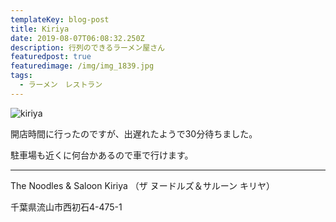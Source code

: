 ```yaml
---
templateKey: blog-post
title: Kiriya
date: 2019-08-07T06:08:32.250Z
description: 行列のできるラーメン屋さん
featuredpost: true
featuredimage: /img/img_1839.jpg
tags:
  - ラーメン　レストラン
---
```

![kiriya](/img/img_1839.jpg)

開店時間に行ったのですが、出遅れたようで30分待ちました。

駐車場も近くに何台かあるので車で行けます。<hr>

The Noodles & Saloon Kiriya （ザ ヌードルズ＆サルーン キリヤ）

千葉県流山市西初石4-475-1
